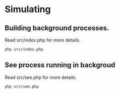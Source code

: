 # Simulating

## Building background processes.
Read src/index.php for more details.
```sh
php src/index.php
```

## See process running in backgroud
Read src/see.php for more details.
```sh
php src/see.php
```